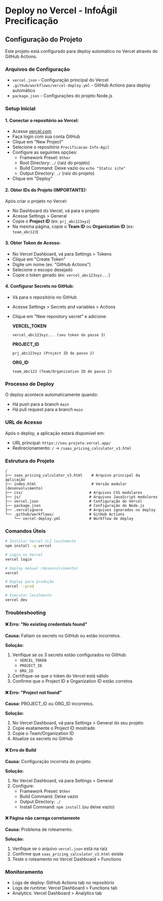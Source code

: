 # Deploy no Vercel - InfoÁgil Precificação

## Configuração do Projeto

Este projeto está configurado para deploy automático no Vercel através do GitHub Actions.

### Arquivos de Configuração

- `vercel.json` - Configuração principal do Vercel
- `.github/workflows/vercel-deploy.yml` - GitHub Actions para deploy automático
- `package.json` - Configurações do projeto Node.js

### Setup Inicial

#### 1. **Conectar o repositório ao Vercel:**
   - Acesse [vercel.com](https://vercel.com)
   - Faça login com sua conta GitHub
   - Clique em "New Project"
   - Selecione o repositório `Precificacao-Info-Agil`
   - Configure as seguintes opções:
     - Framework Preset: `Other`
     - Root Directory: `./` (raiz do projeto)
     - Build Command: Deixe vazio ou `echo "Static site"`
     - Output Directory: `./` (raiz do projeto)
   - Clique em "Deploy"

#### 2. **Obter IDs do Projeto (IMPORTANTE):**
   Após criar o projeto no Vercel:
   - No Dashboard do Vercel, vá para o projeto
   - Acesse Settings > General
   - Copie o **Project ID** (ex: `prj_abc123xyz`)
   - Na mesma página, copie o **Team ID** ou **Organization ID** (ex: `team_abc123`)

#### 3. **Obter Token de Acesso:**
   - No Vercel Dashboard, vá para Settings > Tokens
   - Clique em "Create Token"
   - Digite um nome (ex: "GitHub Actions")
   - Selecione o escopo desejado
   - Copie o token gerado (ex: `vercel_abc123xyz...`)

#### 4. **Configurar Secrets no GitHub:**
   - Vá para o repositório no GitHub
   - Acesse Settings > Secrets and variables > Actions
   - Clique em "New repository secret" e adicione:
     
     **VERCEL_TOKEN**
     ```
     vercel_abc123xyz... (seu token do passo 3)
     ```
     
     **PROJECT_ID**
     ```
     prj_abc123xyz (Project ID do passo 2)
     ```
     
     **ORG_ID**
     ```
     team_abc123 (Team/Organization ID do passo 2)
     ```

### Processo de Deploy

O deploy acontece automaticamente quando:
- Há push para a branch `main`
- Há pull request para a branch `main`

### URL de Acesso

Após o deploy, a aplicação estará disponível em:
- URL principal: `https://seu-projeto.vercel.app/`
- Redirecionamento: `/` → `/saas_pricing_calculator_v3.html`

### Estrutura do Projeto

```
/
├── saas_pricing_calculator_v3.html    # Arquivo principal da aplicação
├── index.html                         # Versão modular (desenvolvimento)
├── css/                              # Arquivos CSS modulares
├── js/                               # Arquivos JavaScript modulares
├── vercel.json                       # Configuração do Vercel
├── package.json                      # Configuração do Node.js
├── .vercelignore                     # Arquivos ignorados no deploy
└── .github/workflows/                # GitHub Actions
    └── vercel-deploy.yml             # Workflow de deploy

```

### Comandos Úteis

```bash
# Instalar Vercel CLI localmente
npm install -g vercel

# Login no Vercel
vercel login

# Deploy manual (desenvolvimento)
vercel

# Deploy para produção
vercel --prod

# Executar localmente
vercel dev
```

### Troubleshooting

#### ❌ Erro: "No existing credentials found"
**Causa:** Faltam os secrets no GitHub ou estão incorretos.

**Solução:**
1. Verifique se os 3 secrets estão configurados no GitHub:
   - `VERCEL_TOKEN`
   - `PROJECT_ID` 
   - `ORG_ID`
2. Certifique-se que o token do Vercel está válido
3. Confirme que o Project ID e Organization ID estão corretos

#### ❌ Erro: "Project not found"
**Causa:** PROJECT_ID ou ORG_ID incorretos.

**Solução:**
1. No Vercel Dashboard, vá para Settings > General do seu projeto
2. Copie exatamente o Project ID mostrado
3. Copie o Team/Organization ID
4. Atualize os secrets no GitHub

#### ❌ Erro de Build
**Causa:** Configuração incorreta do projeto.

**Solução:**
1. No Vercel Dashboard, vá para Settings > General
2. Configure:
   - Framework Preset: `Other`
   - Build Command: Deixe vazio
   - Output Directory: `./`
   - Install Command: `npm install` (ou deixe vazio)

#### ❌ Página não carrega corretamente
**Causa:** Problema de roteamento.

**Solução:**
1. Verifique se o arquivo `vercel.json` está na raiz
2. Confirme que `saas_pricing_calculator_v3.html` existe
3. Teste o roteamento no Vercel Dashboard > Functions

### Monitoramento

- Logs de deploy: GitHub Actions tab no repositório
- Logs de runtime: Vercel Dashboard > Functions tab
- Analytics: Vercel Dashboard > Analytics tab
